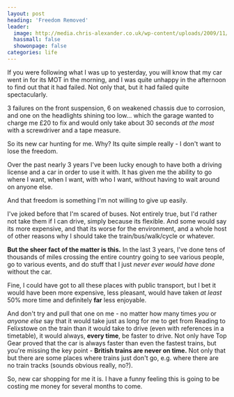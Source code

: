 ```yaml
---
layout: post
heading: 'Freedom Removed'
leader:
  image: http://media.chris-alexander.co.uk/wp-content/uploads/2009/11/r8.png
  hassmall: false
  showonpage: false
categories: life
---
```


If you were following what I was up to yesterday, you will know that my car went in for its MOT in the morning, and I was quite unhappy in the afternoon to find out that it had failed. Not only that, but it had failed quite spectacularly.

3 failures on the front suspension, 6 on weakened chassis due to corrosion, and one on the headlights shining too low... which the garage wanted to charge me £20 to fix and would only take about 30 seconds *at the most* with a screwdriver and a tape measure.

So its new car hunting for me. Why? Its quite simple really - I don't want to lose the freedom.

Over the past nearly 3 years I've been lucky enough to have both a driving license and a car in order to use it with. It has given me the ability to go where I want, when I want, with who I want, without having to wait around on anyone else.

And that freedom is something I'm not willing to give up easily.

<!-- Replace missing image from http://media.chris-alexander.co.uk/wp-content/uploads/2009/11/ka.png -->

I've joked before that I'm scared of buses. Not entirely true, but I'd rather not take them if I can drive, simply because its flexible. And some would say its more expensive, and that its worse for the environment, and a whole host of other reasons why I should take the train/bus/walk/cycle or whatever.

**But the sheer fact of the matter is this.** In the last 3 years, I've done tens of thousands of miles crossing the entire country going to see various people, go to various events, and do stuff that I just *never ever would have done* without the car.

<!-- Replace missing image from http://media.chris-alexander.co.uk/wp-content/uploads/2009/11/cooper.png -->

Fine, I could have got to all these places with public transport, but I bet it would have been more expensive, less pleasant, would have taken *at least* 50% more time and definitely **far** less enjoyable.

And don't try and pull that one on me - no matter how many times *you* or *anyone else* say that it would take just as long for me to get from Reading to Felixstowe on the train than it would take to drive (even with references in a timetable), it would always, **every time**, be faster to drive. Not only have Top Gear proved that the car is always faster than even the fastest trains, but you're missing the key point - **British trains are never on time.** Not only that but there are some places where trains just don't go, e.g. where there are no train tracks (sounds obvious really, no?).

So, new car shopping for me it is. I have a funny feeling this is going to be costing me money for several months to come.

<!-- Replace missing image from http://media.chris-alexander.co.uk/wp-content/uploads/2009/11/r8.png -->

